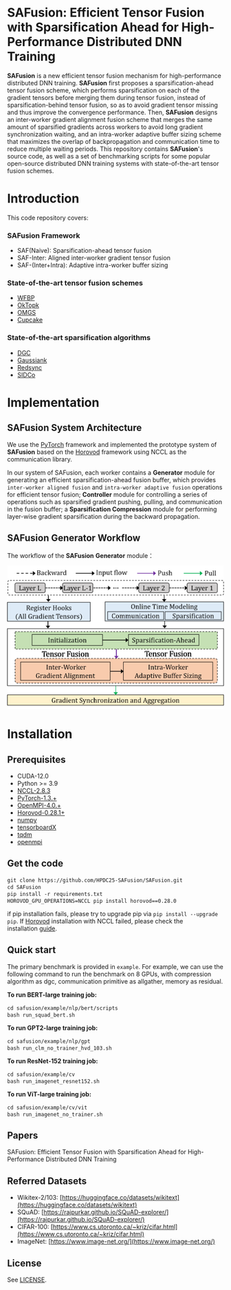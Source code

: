 # SAFusion: Efficient Tensor Fusion with Sparsification Ahead for High-Performance Distributed DNN Training

__SAFusion__ is a new efficient tensor fusion mechanism for high-performance distributed DNN training. __SAFusion__ first proposes a sparsification-ahead tensor fusion scheme, which performs sparsification on each of the gradient tensors before merging them during tensor fusion, instead of sparsification-behind tensor fusion, so as to avoid gradient tensor missing and thus improve the convergence performance. Then, __SAFusion__ designs an inter-worker gradient alignment fusion scheme that merges the same amount of sparsified gradients across workers to avoid long gradient synchronization waiting, and an intra-worker adaptive buffer sizing scheme that maximizes the overlap of backpropagation and communication time to reduce multiple waiting periods.
This repository contains __SAFusion__'s source code, as well as a set of benchmarking scripts for some popular open-source distributed DNN training systems with state-of-the-art tensor fusion schemes. 

# Introduction
This code repository covers:
### __SAFusion Framework__
- SAF(Naive): Sparsification-ahead tensor fusion
- SAF-Inter: Aligned inter-worker gradient tensor fusion
- SAF-(Inter+Intra): Adaptive intra-worker buffer sizing

### __State-of-the-art tensor fusion schemes__

- [WFBP](https://github.com/horovod/horovod)
- [OkTopk](https://dl.acm.org/doi/pdf/10.1145/3126908.3126912)
- [OMGS](https://github.com/HKBU-HPML/OMGS-SGD)
- [Cupcake](https://github.com/zhuangwang93/Cupcake)

### __State-of-the-art sparsification algorithms__

- [DGC](https://arxiv.org/pdf/1712.01887.pdf)
- [Gaussiank](https://arxiv.org/pdf/1911.08772.pdf)
- [Redsync](https://www.sciencedirect.com/science/article/pii/S0743731518308657)
- [SIDCo](https://proceedings.mlsys.org/paper_files/paper/2021/file/fea47a8aa372e42f3c84327aec9506cf-Paper.pdf)

# Implementation



## **__SAFusion__** System Architecture
We use the [PyTorch](https://github.com/pytorch/pytorch) framework and implemented the prototype system of __SAFusion__ based on the [Horovod](https://github.com/horovod/horovod) framework using NCCL as the communication library.
<!-- The overview of our system is as follows:  -->
<!-- ![Overview](Overview.png) -->
<!-- <center class ='img'>
<img src="Overview_0208.png" width="600px" />
</center> -->

In our system of SAFusion, each worker contains a __Generator__ module for generating an efficient sparsification-ahead fusion buffer, which provides  `inter-worker aligned fusion` and `intra-worker adaptive fusion` operations for efficient tensor fusion; __Controller__ module for controlling a series of operations such as sparsified gradient pushing, pulling, and communication in the fusion buffer; a __Sparsification Compression__ module for performing layer-wise gradient sparsification during the backward propagation.

## **__SAFusion__** Generator Workflow
The workflow of the __SAFusion__ __Generator__ module：
<center class ='img'>
<img src="Generator_0208.png" width="600px" />
</center>

# Installation


## **Prerequisites**
- CUDA-12.0
- Python >= 3.9
- [NCCL-2.8.3](https://github.com/NVIDIA/nccl)
- [PyTorch-1.3.+](https://github.com/pytorch/pytorch)
- [OpenMPI-4.0.+](https://www-lb.open-mpi.org/software/ompi/v4.0/)
- [Horovod-0.28.1+](https://github.com/horovod/horovod)
- [numpy](https://github.com/numpy/numpy)
- [tensorboardX](https://github.com/lanpa/tensorboardX)
- [tqdm](https://github.com/tqdm/tqdm)
- [openmpi](https://www.open-mpi.org/software/ompi/)

## **Get the code**
```
git clone https://github.com/HPDC25-SAFusion/SAFusion.git
cd SAFusion
pip install -r requirements.txt
HOROVOD_GPU_OPERATIONS=NCCL pip install horovod==0.28.0
```

if pip installation fails, please try to upgrade pip via `pip install --upgrade pip`. If [Horovod](https://github.com/horovod/horovod) installation with NCCL failed, please check the installation [guide](https://horovod.readthedocs.io/en/stable/install_include.html).

## **Quick start**
The primary benchmark is provided in `example`. 
For example, we can use the following command to run the benchmark on 8 GPUs, with compression algorithm as dgc, communication primitive as allgather, memory as residual.
 
**To run BERT-large training job:**
```
cd safusion/example/nlp/bert/scripts
bash run_squad_bert.sh
```

**To run GPT2-large training job:**
```
cd safusion/example/nlp/gpt
bash run_clm_no_trainer_hvd_103.sh
```

**To run ResNet-152 training job:**
```
cd safusion/example/cv
bash run_imagenet_resnet152.sh
```

**To run ViT-large training job:**
```
cd safusion/example/cv/vit
bash run_imagenet_no_trainer.sh
```



## **Papers**

SAFusion: Efficient Tensor Fusion with Sparsification Ahead for High-Performance Distributed DNN Training

## **Referred Datasets**

- Wikitex-2/103: [https://huggingface.co/datasets/wikitext](https://huggingface.co/datasets/wikitext)
- SQuAD: [https://rajpurkar.github.io/SQuAD-explorer/](https://rajpurkar.github.io/SQuAD-explorer/)
- CIFAR-100: [https://www.cs.utoronto.ca/~kriz/cifar.html](https://www.cs.utoronto.ca/~kriz/cifar.html)
- ImageNet: [https://www.image-net.org/](https://www.image-net.org/)

## **License**

See [LICENSE](https://github.com/ATC24-SAFusion/SAFusion/blob/main/LICENSE.txt).
